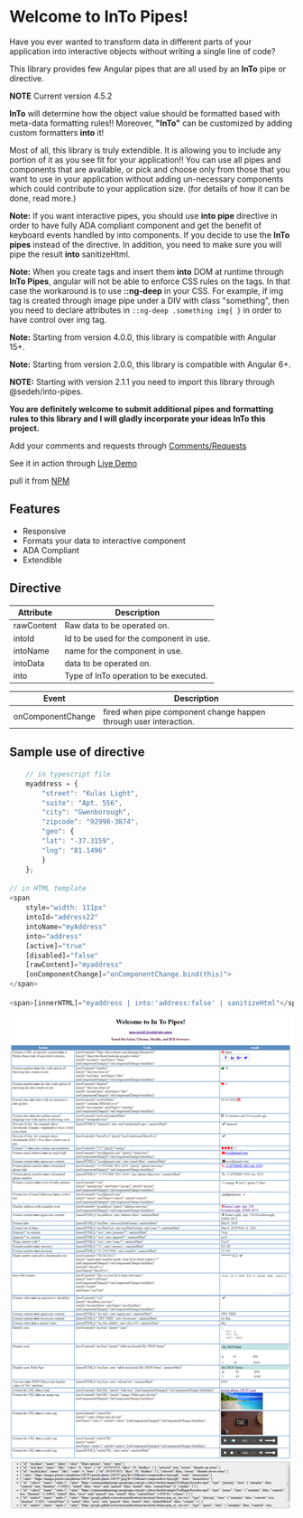# Welcome to InTo Pipes!

Have you ever wanted to transform data in different parts of your application into interactive objects without writing a single line of code? 

This library provides few Angular pipes that are all used by an **InTo** pipe or directive. 

**NOTE** Current version 4.5.2

**InTo** will determine how the object value should be formatted based with meta-data formatting rules!!
Moreover, **"InTo"** can be customized by adding custom formatters **into** it!

Most of all, this library is truly extendible. It is allowing you to include any portion of it as you see fit for your application!! You can use all pipes and components that are available, or pick and choose only from those that you want to use in your application without adding un-necessary components which could contribute to your application size. (for details of how it can be done, read more.)

**Note:** If you want interactive pipes, you should use **into pipe** directive in order to have fully ADA compliant component and get the benefit of keyboard events handled by into components. If you decide to use the **InTo pipes** instead of the directive. In addition, you need to make sure you will pipe the result **into** sanitizeHtml.

**Note:** When you create tags and insert them **into** DOM at runtime through **InTo Pipes**, angular will not be able to enforce CSS rules on the tags. In that case the workaround is to use **::ng-deep** in your CSS. For example, if img tag is created through image pipe under a DIV with class "something", then you need to declare attributes in `::ng-deep .something img{ }` in order to have control over img tag.

**Note:** Starting from version 4.0.0, this library is compatible with Angular 15+.

**Note:** Starting from version 2.0.0, this library is compatible with Angular 6+.

**NOTE:** Starting with version 2.1.1 you need to import this library through @sedeh/into-pipes.

**You are definitely welcome to submit additional pipes and formatting rules to this library and I will gladly incorporate your ideas InTo this project.** 

Add your comments and requests through [Comments/Requests](https://github.com/msalehisedeh/into-pipes/issues)

See it in action through [Live Demo](https://stackblitz.com/edit/into-pipe?file=src%2Fapp%2Fapp.component.ts)

pull it from [NPM](https://www.npmjs.com/package/@sedeh/into-pipes)

## Features
* Responsive
* Formats your data to interactive component
* ADA Compliant
* Extendible

## Directive 

| Attribute  | Description                                                              |
|------------|--------------------------------------------------------------------------|
| rawContent | Raw data to be operated on.                                              |
| intoId     | Id to be used for the component in use.                                  |
| intoName   | name for the component in use.                                           |
| intoData   | data to be operated on.                                                  |
| into       | Type of InTo operation to be executed.                                   |


| Event             | Description                                                       |
|-------------------|-------------------------------------------------------------------|
| onComponentChange | fired when pipe component change happen through user interaction. |

## Sample use of directive

```javascript
    // in typescript file
    myaddress = {
        "street": "Kulas Light",
        "suite": "Apt. 556",
        "city": "Gwenborough",
        "zipcode": "92998-3874",
        "geo": {
        "lat": "-37.3159",
        "lng": "81.1496"
        }
    };

// in HTML template
<span
    style="width: 111px"
    intoId="address22"
    intoName="myAddress"
    into="address"
    [active]="true"
    [disabled]="false"
    [rawContent]="myaddress"
    [onComponentChange]="onComponentChange.bind(this)">
</span>

<span>[innerHTML]="myaddress | into:'address:false' | sanitizeHtml"</span>
```

![alt text](https://raw.githubusercontent.com/msalehisedeh/into-pipes/master/sample.png  "Commands and results")


